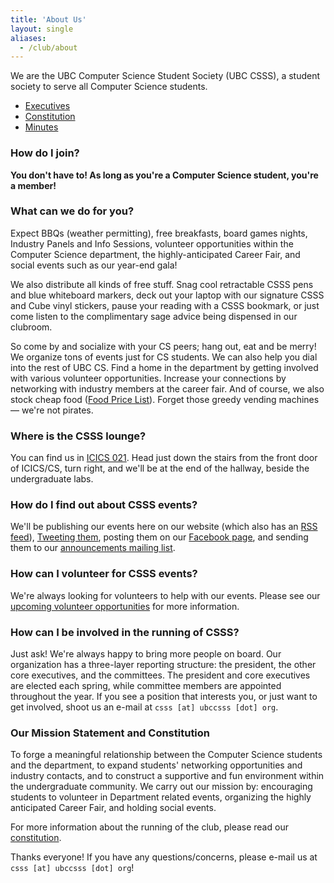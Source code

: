 ```yaml
---
title: 'About Us'
layout: single
aliases:
  - /club/about
---
```


We are the UBC Computer Science Student Society (UBC CSSS), a student society to
serve all Computer Science students.

<ul class="nav mb-4">
  <li class="nav-item">
    <a class="nav-link" href="/about/team/">Executives</a>
  </li>
  <li class="nav-item">
    <a class="nav-link" href="/about/constitution">Constitution</a>
  </li>
  </li>
  <li class="nav-item">
    <a class="nav-link" href="/about/minutes/">Minutes</a>
  </li>
</ul>

### How do I join?

**You don't have to! As long as you're a Computer Science student, you're a
member!**

### What can we do for you?

Expect BBQs (weather permitting), free breakfasts, board games nights, 
Industry Panels and Info Sessions, volunteer opportunities within the Computer Science department, 
the highly-anticipated Career Fair, and social events such as our year-end gala!

We also distribute all kinds of free stuff. Snag cool retractable CSSS pens and
blue whiteboard markers, deck out your laptop with our signature CSSS and Cube 
vinyl stickers, pause your reading with a CSSS bookmark, or just come listen
to the complimentary sage advice being dispensed in our clubroom.

So come by and socialize with your CS peers; hang out, eat and be merry! We
organize tons of events just for CS students. We can also help you dial into
the rest of UBC CS. Find a home in the department by getting involved 
with various volunteer opportunities. Increase your connections by networking
with industry members at the career fair. And of course, we also stock cheap food
([Food Price List](/cube/menu)). Forget those greedy vending machines — we're not
pirates.

### Where is the CSSS lounge?

You can find us in [ICICS 021](/cube/location/). Head just down the stairs from the front door
of ICICS/CS, turn right, and we'll be at the end of the hallway, beside the undergraduate labs.

### How do I find out about CSSS events?

We'll be publishing our events here on our website (which also has an
[RSS feed](/index.xml)), [Tweeting them](https://twitter.com/ubccsss), posting
them on our [Facebook page](https://www.facebook.com/ubccsss/), and sending them
to our [announcements mailing list](/contact/email-newsletter/).

### How can I volunteer for CSSS events?

We're always looking for volunteers to help with our events. Please see our
[upcoming volunteer opportunities](/volunteer) for more information.

### How can I be involved in the running of CSSS?

Just ask! We're always happy to bring more people on board. Our organization has a
three-layer reporting structure: the president, the other core executives, and
the committees. The president and core executives are elected each spring, while committee
members are appointed throughout the year. If you see a position that interests
you, or just want to get involved, shoot us an e-mail at
`csss [at] ubccsss [dot] org`.

### Our Mission Statement and Constitution

To forge a meaningful relationship between the Computer Science students and the
department, to expand students' networking opportunities and industry contacts,
and to construct a supportive and fun environment within the undergraduate
community. We carry out our mission by: encouraging students to volunteer in
Department related events, organizing the highly anticipated Career Fair, and
holding social events.

For more information about the running of the club, please read our
[constitution](/about/constitution).

Thanks everyone! If you have any questions/concerns, please e-mail us at
`csss [at] ubccsss [dot] org`!
